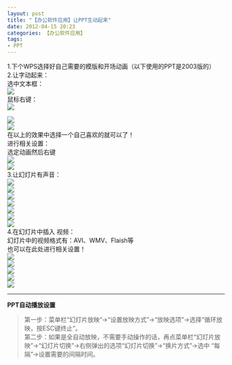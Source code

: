 ```yaml
---
layout: post
title: "【办公软件应用】让PPT生动起来"
date: 2012-04-15 20:23
categories: 【办公软件应用】
tags:
- PPT
---
```

1.下个WPS选择好自己需要的模版和开场动画（以下使用的PPT是2003版的）  
2.让字动起来：  
选中文本框：  
![](http://a3.qpic.cn/psb?/57f6398e-db93-428d-8871-6d2527ad188f/fdLWWJo9TniSS*78HCqS1h0PMGkDK33lXirmZkgLhS8!/b/YVQQarbJHgAAYsqLaLYLHwAA&ek=1&kp=1&pt=0&tl=1&su=023125665&tm=1551600000&sce=0-12-12&rf=2-9)  
鼠标右键：  
![](http://a3.qpic.cn/psb?/57f6398e-db93-428d-8871-6d2527ad188f/rO*Ybh71AYVzdHf2byX*sfi.Coh.VPKwwvc5f*oLgg4!/b/YTqmcbZCHgAAYhUParZfHgAA&ek=1&kp=1&pt=0&tl=1&su=0247295441&tm=1551600000&sce=0-12-12&rf=2-9)  

<!-- more -->

![](http://a3.qpic.cn/psb?/57f6398e-db93-428d-8871-6d2527ad188f/t2jLJSUgx*xOb625.aIOK8XbboqPbd6tE.fU2.4UDEI!/b/YcOXbrZ9HgAAYu4QarakHgAA&ek=1&kp=1&pt=0&tl=1&su=0111838465&tm=1551600000&sce=0-12-12&rf=2-9)  
![](http://a1.qpic.cn/psb?/57f6398e-db93-428d-8871-6d2527ad188f/wY6jnl2pSHb7ciEzD4Q7ToTD9zWRxWYVQJmcKgagHrs!/b/Yf5SN7X*WAAAYjjhO7W0WQAA&ek=1&kp=1&pt=0&tl=1&su=060275889&tm=1551600000&sce=0-12-12&rf=2-9)  
在以上的效果中选择一个自己喜欢的就可以了！  
进行相关设置：  
选定动画然后右键  
![](http://a4.qpic.cn/psb?/57f6398e-db93-428d-8871-6d2527ad188f/JtWR.eyU5BUm.50GEGr2S8.6DowObH5IX98M5R49SMA!/b/Yfuxm7TCaAAAYtY*nbTmaQAA&ek=1&kp=1&pt=0&tl=1&su=0214687553&tm=1551600000&sce=0-12-12&rf=2-9)  
![](http://a2.qpic.cn/psb?/57f6398e-db93-428d-8871-6d2527ad188f/XCeYet36LL*FF8eDSUqRzov2lHX1SwmimnrQe2Kpoyg!/b/Ye8rcrMHeQAAYjg8eLOkeAAA&ek=1&kp=1&pt=0&tl=1&su=080026737&tm=1551600000&sce=0-12-12&rf=2-9)  
3.让幻灯片有声音：   
![](http://a3.qpic.cn/psb?/57f6398e-db93-428d-8871-6d2527ad188f/uIqi19I2CDvANSGppzYpKO7FtozglvPrTrce.CTSMrI!/b/Yc2Ga7bQHgAAYgOkbrbMHgAA&ek=1&kp=1&pt=0&tl=1&su=092366993&tm=1551600000&sce=0-12-12&rf=2-9)  
![](http://a2.qpic.cn/psb?/57f6398e-db93-428d-8871-6d2527ad188f/Cbc64FtCJ5Wp0UNu92jU03FeTAKR2XzhUjG.Na.Yo6o!/b/YaKd2rU6WQAAYmij2rXzVwAA&ek=1&kp=1&pt=0&tl=1&su=0132064321&tm=1551600000&sce=0-12-12&rf=2-9)  
![](http://a3.qpic.cn/psb?/57f6398e-db93-428d-8871-6d2527ad188f/Rw02a3vPqIDLfwOzmZ*rt*IZh8HTsVKz*6KPLLNzJdM!/b/YXX9ZrafHgAAYgsMarYZHgAA&ek=1&kp=1&pt=0&tl=1&su=094035281&tm=1551600000&sce=0-12-12&rf=2-9)  
![](http://a4.qpic.cn/psb?/57f6398e-db93-428d-8871-6d2527ad188f/Rg.Msx6KGvhSOI*7fvdHelCXE0w4AH2w0CLYinkgPRg!/b/YcGpBbcYHgAAYt0J*rZ9HgAA&ek=1&kp=1&pt=0&tl=1&su=0268066449&tm=1551600000&sce=0-12-12&rf=2-9)  
![](http://a4.qpic.cn/psb?/57f6398e-db93-428d-8871-6d2527ad188f/5z8UkffHuSMZ0hEFZYg8QeO7cMjhit7gcYs14fgTdS4!/b/Ycs7nbT8aQAAYgG5nrSLagAA&ek=1&kp=1&pt=0&tl=1&su=0223699265&tm=1551600000&sce=0-12-12&rf=2-9)  
![](http://a4.qpic.cn/psb?/57f6398e-db93-428d-8871-6d2527ad188f/pRrn*mii4NyEnqGM2uskgGGVCLTSJJOXF7yKz89V3Bk!/b/YTOzBbcrHgAAYjEZAbeTHgAA&ek=1&kp=1&pt=0&tl=1&su=03770993&tm=1551600000&sce=0-12-12&rf=2-9)  
![](http://a2.qpic.cn/psb?/57f6398e-db93-428d-8871-6d2527ad188f/zAWStwrETm6RHECLvujRlMJsJcsJVem5KPJJzW7xQxU!/b/Ye9kzrXXVwAAYn1v0bVZWAAA&ek=1&kp=1&pt=0&tl=1&su=0187505169&tm=1551600000&sce=0-12-12&rf=2-9)  
4.在幻灯片中插入 视频：  
幻灯片中的视频格式有：AVI、WMV、Flaish等   
也可以在此处进行相关设置！  
![](http://a4.qpic.cn/psb?/57f6398e-db93-428d-8871-6d2527ad188f/Jpr3vvwLjgRGbCWeu6xYixrn5.a.EJfNucZLSRurGyI!/b/YZXInrTTaQAAYoRoqbT1aAAA&ek=1&kp=1&pt=0&tl=1&su=041793425&tm=1551600000&sce=0-12-12&rf=2-9)  
![](http://a4.qpic.cn/psb?/57f6398e-db93-428d-8871-6d2527ad188f/M9lsy9EHm6P35ryufa5u9S.a1OEV8f.hMa6V4fgB1.U!/b/YXyvm7ROagAAYp7IobQGaQAA&ek=1&kp=1&pt=0&tl=1&su=0149291313&tm=1551600000&sce=0-12-12&rf=2-9)  
![](http://a4.qpic.cn/psb?/57f6398e-db93-428d-8871-6d2527ad188f/m.fbOACHoEtB4lT30QUM0zVSRB9z.jcTc0hgkBRVGwY!/b/YcI2B7fEHgAAYpq8CLcXHgAA&ek=1&kp=1&pt=0&tl=1&su=040952305&tm=1551600000&sce=0-12-12&rf=2-9)  
![](http://a2.qpic.cn/psb?/57f6398e-db93-428d-8871-6d2527ad188f/QlkH2OcbsN.KAHQjkXk21uKxsYQI9pbrl0k3X.6xaEo!/b/YT2QbbPLeQAAYlKfcLPtdwAA&ek=1&kp=1&pt=0&tl=1&su=0109733713&tm=1551600000&sce=0-12-12&rf=2-9)  
![](http://a3.qpic.cn/psb?/57f6398e-db93-428d-8871-6d2527ad188f/87sfqDgs0WIjI1gwHBQId4n6L8P7hFYdAdGscm0VeX0!/b/YWH8ZrabHgAAYjF5aLZ0HgAA&ek=1&kp=1&pt=0&tl=1&su=0177486721&tm=1551600000&sce=0-12-12&rf=2-9)  

---

**PPT自动播放设置**   
>第一步：菜单栏“幻灯片放映”->“设置放映方式”->“放映选项”->选择“循环放映，按ESC键终止”。  
第二步：如果是全自动放映，不需要手动操作的话，再点菜单栏“幻灯片放映”->“幻灯片切换”->右侧弹出的选项“幻灯片切换”->“换片方式”->选中 “每隔”->设置需要的间隔时间。